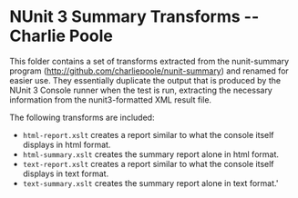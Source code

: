 # NUnit 3 Summary Transforms -- Charlie Poole

This folder contains a set of transforms extracted from the nunit-summary program (http://github.com/charliepoole/nunit-summary) and renamed for easier use. They essentially duplicate the output that is produced by the NUnit 3 Console runner when the test is run, extracting the necessary information from the nunit3-formatted XML result file.

The following transforms are included:

* `html-report.xslt` creates a report similar to what the console itself displays in html format.
* `html-summary.xslt` creates the summary report alone in html format.
* `text-report.xslt` creates a report similar to what the console itself displays in text format.
* `text-summary.xslt` creates the summary report alone in text format.'

